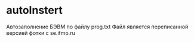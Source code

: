 # autoInstert

Автозаполнение БЭВМ по файлу prog.txt
Файл является переписанной версией фотки с se.ifmo.ru
